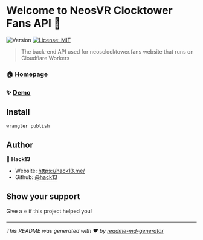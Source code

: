 # Welcome to NeosVR Clocktower Fans API 👋
![Version](https://img.shields.io/badge/version-0.0.0-blue.svg?cacheSeconds=2592000)
[![License: MIT](https://img.shields.io/badge/License-MIT-yellow.svg)](#)

> The back-end API used for neosclocktower.fans website that runs on Cloudflare Workers

### 🏠 [Homepage](https://neosclocktower.fans/)

### ✨ [Demo](https://api.neosclocktower.fans/games)

## Install

```sh
wrangler publish
```

## Author

👤 **Hack13**

* Website: https://hack13.me/
* Github: [@hack13](https://github.com/hack13)

## Show your support

Give a ⭐️ if this project helped you!


***
_This README was generated with ❤️ by [readme-md-generator](https://github.com/kefranabg/readme-md-generator)_